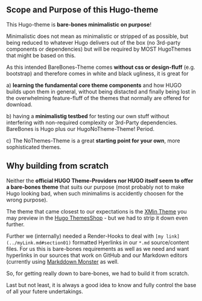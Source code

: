
## Scope and Purpose of this Hugo-theme
This Hugo-theme is **bare-bones minimalistic on purpose**! 

Minimalistic does not mean as minimalistic or stripped of as possible, but being reduced to whatever Hugo delivers out of the box (no 3rd-party components or dependencies) but will be required by MOST HugoThemes that might be based on this.

As this intended BareBones-Theme comes **without css or design-fluff** (e.g. bootstrap) and therefore comes in white and black ugliness, it is great for 

a) **learning the fundamental core theme components** and how HUGO builds upon them in general,  without being distacted and finally being lost in the overwhelming feature-fluff of the themes that normally are offered for download.   

b) having a **minimalistig testbed** for testing our own stuff without interfering with non-required complexity or 3rd-Party dependencies. BareBones is Hugo plus our HugoNoTheme-Theme! Period. 

c) The NoThemes-Theme is a great **starting point for your own**, more sophisticated themes.

## Why building from scratch

Neither the **official HUGO Theme-Providers nor HUGO itself seem to offer a bare-bones theme** that suits our purpose (most probably not to make Hugo looking bad, when such minimalims is accidently choosen for the wrong purpose). 

The theme that came closest to our expectations is the [XMin Theme](https://github.com/yihui/hugo-xmin) you may preview in the [Hugo ThemesShop](https://themes.gohugo.io/themes/hugo-xmin/) - but we had to strip it down even further.

Further we (internally) needed a Render-Hooks to deal with `[my link](../myLink.md#section01)` formatted Hyerlinks in our `*.md` source/content files. For us this is bare-bones requirements as well as we need and want hyperlinks in our sources that work on GitHub and our Markdown editors (currently using [Markddown Monster](https://markdownmonster.west-wind.com/) as well. 

So, for getting really down to bare-bones, we had to build it from scratch.

Last but not least, it is always a good idea to know and fully control the base of all your futere undertakings. 